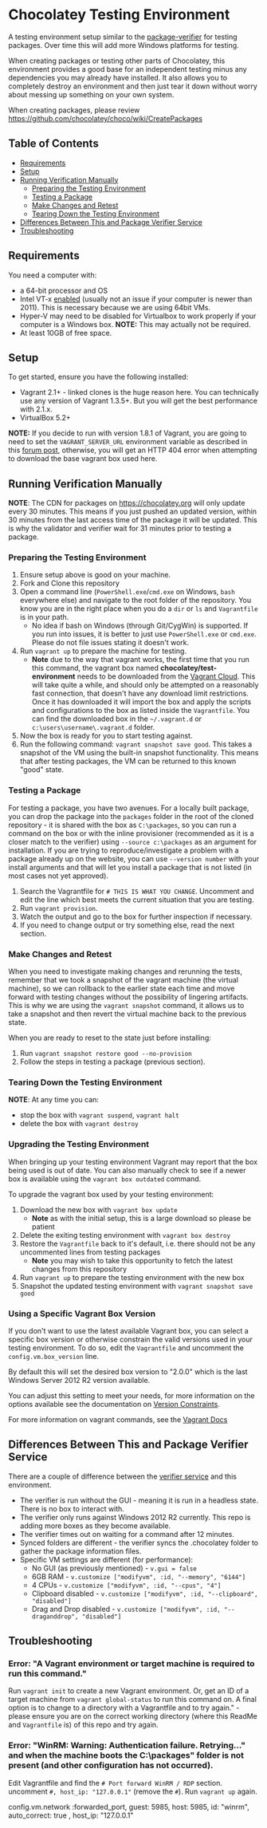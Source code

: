 # Chocolatey Testing Environment

A testing environment setup similar to the [package-verifier](https://docs.chocolatey.org/en-us/community-repository/moderation/package-verifier) for testing packages. Over time this will add more Windows platforms for testing.

When creating packages or testing other parts of Chocolatey, this environment provides a good base for an independent testing minus any dependencies you may already have installed. It also allows you to completely destroy an environment and then just tear it down without worry about messing up something on your own system.

When creating packages, please review https://github.com/chocolatey/choco/wiki/CreatePackages

## Table of Contents

- [Requirements](#requirements)
- [Setup](#setup)
- [Running Verification Manually](#running-verification-manually)
  - [Preparing the Testing Environment](#preparing-the-testing-environment)
  - [Testing a Package](#testing-a-package)
  - [Make Changes and Retest](#make-changes-and-retest)
  - [Tearing Down the Testing Environment](#tearing-down-the-testing-environment)
- [Differences Between This and Package Verifier Service](#differences-between-this-and-package-verifier-service)
- [Troubleshooting](#troubleshooting)

## Requirements

You need a computer with:

* a 64-bit processor and OS
* Intel VT-x [enabled](http://www.howtogeek.com/213795/how-to-enable-intel-vt-x-in-your-computers-bios-or-uefi-firmware/) (usually not an issue if your computer is newer than 2011). This is necessary because we are using 64bit VMs.
* Hyper-V may need to be disabled for Virtualbox to work properly if your computer is a Windows box. **NOTE:** This may actually not be required.
* At least 10GB of free space.

## Setup

To get started, ensure you have the following installed:

 * Vagrant 2.1+ - linked clones is the huge reason here. You can technically use any version of Vagrant 1.3.5+. But you will get the best performance with 2.1.x.
 * VirtualBox 5.2+

**NOTE:** If you decide to run with version 1.8.1 of Vagrant, you are going to need to set the `VAGRANT_SERVER_URL` environment variable as described in this [forum post](https://groups.google.com/forum/#!msg/vagrant-up/H8C68UTkosU/qz4YUmAgBAAJ), otherwise, you will get an HTTP 404 error when attempting to download the base vagrant box used here.

## Running Verification Manually

**NOTE**: The CDN for packages on https://chocolatey.org will only update every 30 minutes. This means if you just pushed an updated version, within 30 minutes from the last access time of the package it will be updated. This is why the validator and verifier wait for 31 minutes prior to testing a package.

### Preparing the Testing Environment

 1. Ensure setup above is good on your machine.
 1. Fork and Clone this repository
 1. Open a command line (`PowerShell.exe`/`cmd.exe` on Windows, `bash` everywhere else) and navigate to the root folder of the repository.  You know you are in the right place when you do a `dir` or `ls` and `Vagrantfile` is in your path.
     * No idea if bash on Windows (through Git/CygWin) is supported. If you run into issues, it is better to just use `PowerShell.exe` or `cmd.exe`. Please do not file issues stating it doesn't work.
 1. Run `vagrant up` to prepare the machine for testing.
     * **Note** due to the way that vagrant works, the first time that you run this command, the vagrant box named __chocolatey/test-environment__ needs to be downloaded from the [Vagrant Cloud](https://app.vagrantup.com/chocolatey/boxes/test-environment).  This will take quite a while, and should only be attempted on a reasonably fast connection, that doesn't have any download limit restrictions. Once it has downloaded it will import the box and apply the scripts and configurations to the box as listed inside the `Vagrantfile`.  You can find the downloaded box in the `~/.vagrant.d` or `c:\users\username\.vagrant.d` folder.
 1. Now the box is ready for you to start testing against.
 1. Run the following command: `vagrant snapshot save good`.  This takes a snapshot of the VM using the built-in snapshot functionality. This means that after testing packages, the VM can be returned to this known "good" state.

### Testing a Package

For testing a package, you have two avenues. For a locally built package, you can drop the package into the `packages` folder in the root of the cloned repository - it is shared with the box as `C:\packages`, so you can run a command on the box or with the inline provisioner (recommended as it is a closer match to the verifier) using `--source c:\packages` as an argument for installation. If you are trying to reproduce/investigate a problem with a package already up on the website, you can use `--version number` with your install arguments and that will let you install a package that is not listed (in most cases not yet approved).

 1. Search the Vagrantfile for `# THIS IS WHAT YOU CHANGE`.  Uncomment and edit the line which best meets the current situation that you are testing.
 1. Run `vagrant provision`.
 1. Watch the output and go to the box for further inspection if necessary.
 1. If you need to change output or try something else, read the next section.

### Make Changes and Retest

When you need to investigate making changes and rerunning the tests, remember that we took a snapshot of the vagrant machine (the virtual machine), so we can rollback to the earlier state each time and move forward with testing changes without the possibility of lingering artifacts. This is why we are using the `vagrant snapshot` command, it allows us to take a snapshot and then revert the virtual machine back to the previous state.

When you are ready to reset to the state just before installing:

 1. Run `vagrant snapshot restore good --no-provision`
 1. Follow the steps in testing a package (previous section).

### Tearing Down the Testing Environment

**NOTE**: At any time you can:

* stop the box with `vagrant suspend`, `vagrant halt`
* delete the box with `vagrant destroy`

### Upgrading the Testing Environment

When bringing up your testing environment Vagrant may report that the box being used is out of date. You can also manually check to see if a newer box is available using the `vagrant box outdated` command.

To upgrade the vagrant box used by your testing environment:

 1. Download the new box with `vagrant box update`
     * **Note** as with the initial setup, this is a large download so please be patient
 1. Delete the exiting testing environment with `vagrant box destroy`
 1. Restore the `Vagrantfile` back to it's default, i.e. there should not be any uncommented lines from testing packages
     * **Note** you may wish to take this opportunity to fetch the latest changes from this repository
 1. Run `vagrant up` to prepare the testing environment with the new box
 1. Snapshot the updated testing environment with `vagrant snapshot save good`

### Using a Specific Vagrant Box Version

If you don't want to use the latest available Vagrant box, you can select a specific box version or otherwise constrain the valid versions used in your testing environment. To do so, edit the `Vagrantfile` and uncomment the `config.vm.box_version` line.

By default this will set the desired box version to "2.0.0" which is the last Windows Server 2012 R2 version available.

You can adjust this setting to meet your needs, for more information on the options available see the documentation on [Version Constraints](https://developer.hashicorp.com/vagrant/docs/boxes/versioning#version-constraints).

For more information on vagrant commands, see the [Vagrant Docs](http://docs.vagrantup.com/v2/cli/index.html)

## Differences Between This and Package Verifier Service

There are a couple of difference between the [verifier service](https://docs.chocolatey.org/en-us/community-repository/moderation/package-verifier) and this environment.

 * The verifier is run without the GUI - meaning it is run in a headless state. There is no box to interact with.
 * The verifier only runs against Windows 2012 R2 currently. This repo is adding more boxes as they become available.
 * The verifier times out on waiting for a command after 12 minutes.
 * Synced folders are different - the verifier syncs the .chocolatey folder to gather the package information files.
 * Specific VM settings are different (for performance):
    * No GUI (as previously mentioned) - `v.gui = false`
    * 6GB RAM - `v.customize ["modifyvm", :id, "--memory", "6144"]`
    * 4 CPUs - `v.customize ["modifyvm", :id, "--cpus", "4"]`
    * Clipboard disabled - `v.customize ["modifyvm", :id, "--clipboard", "disabled"]`
    * Drag and Drop disabled - `v.customize ["modifyvm", :id, "--draganddrop", "disabled"]`

## Troubleshooting

### Error: "A Vagrant environment or target machine is required to run this command."

Run `vagrant init` to create a new Vagrant environment. Or, get an ID of a target machine from `vagrant global-status` to run this command on. A final option is to change to a directory with a Vagrantfile and to try again." - please ensure you are on the correct working directory (where this ReadMe and `Vagrantfile` is) of this repo and try again.

### Error: "WinRM: Warning: Authentication failure. Retrying..." and when the machine boots the C:\packages" folder is not present (and other configuration has not occurred).

Edit Vagrantfile and find the `# Port forward WinRM / RDP` section. uncomment `#, host_ip: "127.0.0.1"` (remove the `#`). Run `vagrant up` again.

  config.vm.network :forwarded_port, guest: 5985, host: 5985, id: "winrm", auto_correct: true , host_ip: "127.0.0.1"
